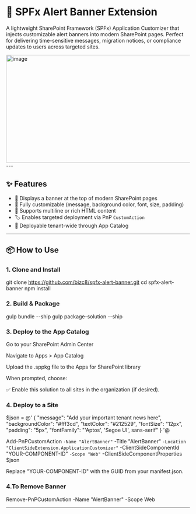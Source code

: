 # 🚨 SPFx Alert Banner Extension

A lightweight SharePoint Framework (SPFx) Application Customizer that injects customizable alert banners into modern SharePoint pages. Perfect for delivering time-sensitive messages, migration notices, or compliance updates to users across targeted sites.

<img width="1197" height="295" alt="image" src="https://github.com/user-attachments/assets/9fdd8f1c-7646-4dd0-9ad7-d82d8d6b850a" />
---

## ✨ Features

- 🔔 Displays a banner at the top of modern SharePoint pages
- 🎨 Fully customizable (message, background color, font, size, padding)
- 📄 Supports multiline or rich HTML content
- 🏷️ Enables targeted deployment via PnP `CustomAction`
- 🧩 Deployable tenant-wide through App Catalog

---

## 📦 How to Use

### 1. Clone and Install

git clone https://github.com/bizc8/spfx-alert-banner.git
cd spfx-alert-banner
npm install

### 2. Build & Package

gulp bundle --ship
gulp package-solution --ship

### 3. Deploy to the App Catalog
Go to your SharePoint Admin Center

Navigate to Apps > App Catalog

Upload the .sppkg file to the Apps for SharePoint library

When prompted, choose:

✅ Enable this solution to all sites in the organization (if desired).

### 4. Deploy to a Site

$json = @'
{
  "message": "Add your important tenant news here",
  "backgroundColor": "#fff3cd",
  "textColor": "#212529",
  "fontSize": "12px",
  "padding": "5px",
  "fontFamily": "'Aptos', 'Segoe UI', sans-serif"
}
'@

Add-PnPCustomAction `
  -Name "AlertBanner" `
  -Title "AlertBanner" `
  -Location "ClientSideExtension.ApplicationCustomizer" `
  -ClientSideComponentId "YOUR-COMPONENT-ID" `
  -Scope "Web" `
  -ClientSideComponentProperties $json

Replace "YOUR-COMPONENT-ID" with the GUID from your manifest.json.


### 4.To Remove Banner

Remove-PnPCustomAction -Name "AlertBanner" -Scope Web

------------------------------------------------------------------------

